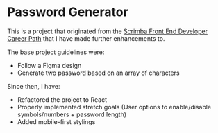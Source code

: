 # Password Generator

This is a project that originated from the [Scrimba Front End Developer Career Path](http://scrimba.com) that I have made further enhancements to.

The base project guidelines were:

- Follow a Figma design
- Generate two password based on an array of characters

Since then, I have:

- Refactored the project to React
- Properly implemented stretch goals (User options to enable/disable symbols/numbers + password length)
- Added mobile-first stylings

